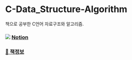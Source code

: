 # C-Data_Structure-Algorithm
책으로 공부한 C언어 자료구조와 알고리즘.

### <img src="https://img.shields.io/badge/-000000?style=flat-square&logo=notion&logoColor=white"/> [Notion](https://www.notion.so/C-7e154ebe56d34d61a42cf588c1b2c38b?pvs=4)


### [📕 책정보](https://m.hanbit.co.kr/store/books/book_view.html?p_code=B3450156021)
